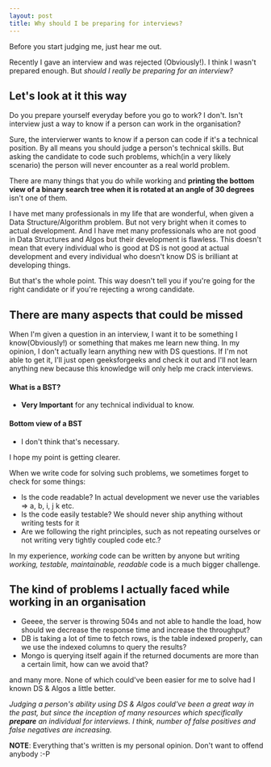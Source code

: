 ```yaml
---
layout: post
title: Why should I be preparing for interviews?
---
```


Before you start judging me, just hear me out.

Recently I gave an interview and was rejected (Obviously!). I think I wasn't prepared enough.
But *should I really be preparing for an interview?*

## Let's look at it this way

Do you prepare yourself everyday before you go to work? I don't.
Isn't interview just a way to know if a person can work in the organisation?

Sure, the intervierwer wants to know if a person can code if it's a technical position. By all means you should judge a person's technical skills. But asking the candidate to code such problems, which(in a very likely scenario) the person will never encounter as a real world problem.

There are many things that you do while working and **printing the bottom view of a binary search tree when it is rotated at an angle of 30 degrees** isn't one of them.

I have met many professionals in my life that are wonderful, when given a Data Structure/Algorithm problem. But not very bright when it comes to actual development. And I have met many professionals who are not good in Data Structures and Algos but their development is flawless. This doesn't mean that every individual who is good at DS is not good at actual development and every individual who doesn't know DS is brilliant at developing things.

But that's the whole point. This way doesn't tell you if you're going for the right candidate or if you're rejecting a wrong candidate.

## There are many aspects that could be missed

When I'm given a question in an interview, I want it to be something I know(Obviously!) or something that makes me learn new thing. In my opinion, I don't actually learn anything new with DS questions. If I'm not able to get it, I'll just open geeksforgeeks and check it out and I'll not learn anything new because this knowledge will only help me crack interviews.

#### What is a BST?
- **Very Important** for any technical individual to know.

#### Bottom view of a BST
- I don't think that's necessary.

I hope my point is getting clearer.

When we write code for solving such problems, we sometimes forget to check for some things:

- Is the code readable? In actual development we never use the variables => a, b, i, j k etc.
- Is the code easily testable? We should never ship anything without writing tests for it
- Are we following the right principles, such as not repeating ourselves or not writing very tightly coupled code etc.?

In my experience, *working* code can be written by anyone but writing *working, testable, maintainable, readable* code is a much bigger challenge.

## The kind of problems I actually faced while working in an organisation

* Geeee, the server is throwing 504s and not able to handle the load, how should we decrease the response time and increase the throughput?
* DB is taking a lot of time to fetch rows, is the table indexed properly, can we use the indexed columns to query the results?
* Mongo is querying itself again if the returned documents are more than a certain limit, how can we avoid that?

and many more. None of which could've been easier for me to solve had I known DS & Algos a little better.

*Judging a person's ability using DS & Algos could've been a great way in the past, but since the inception of many resources which specifically **prepare** an individual for interviews. I think, number of false positives and false negatives are increasing.*

**NOTE**: Everything that's written is my personal opinion. Don't want to offend anybody :-P
